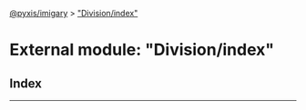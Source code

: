 [@pyxis/imigary](../README.md) > ["Division/index"](../modules/_division_index_.md)

# External module: "Division/index"

## Index

---

